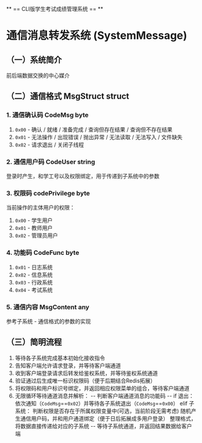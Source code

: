 ** == CLI版学生考试成绩管理系统 == **

# 通信消息转发系统 (SystemMessage)

## （一）系统简介

前后端数据交换的中心媒介
	
## （二）通信格式 MsgStruct struct

### 1. 通信确认码 CodeMsg byte

1. `0x00` - 确认 / 就绪 / 准备完成 / 查询但存在结果 / 查询但不存在结果
2. `0x01` - 无法操作 / 出现错误 / 抛出异常 / 无法读取 / 无法写入 / 文件缺失
3. `0x02` - 请求退出 / 关闭子线程

### 2. 通信用户码 CodeUser string

登录时产生，和学工号以及权限绑定，用于传递到子系统中的参数

### 3. 权限码 codePrivilege byte

当前操作的主体用户的权限：
1. `0x00` - 学生用户
2. `0x01` - 教师用户
3. `0x02` - 管理员用户

### 4. 功能码 CodeFunc byte

1. `0x01` - 日志系统
2. `0x02` - 信息系统
3. `0x03` - 行政系统
4. `0x04` - 考试系统

### 5. 通信内容 MsgContent any

参考子系统 - 通信格式的参数的实现

## （三）简明流程

1. 等待各子系统完成基本初始化接收指令
2. 告知客户端允许请求登录，并等待客户端通道
3. 收到客户端登录请求后转发给鉴权系统，并等待鉴权系统通道
4. 验证通过后生成唯一标识权限码（便于后期结合Redis拓展）
5. 将权限码和用户标识号绑定，并返回相应权限菜单的组合，等待客户端通道
6. 无限循环等待通道消息并解析：
	--  判断客户端通道消息的功能码
	--	if 退出：
			依次通知（`CodeMsg`==`0x02`）并等待各子系统退出（`CodeMsg`==`0x00`）
		elif 子系统：
			判断权限是否存在于所属权限变量中(可选，当前阶段无需考虑)
			随机产生通信用户码，并和用户通道绑定（便于日后拓展成多用户登录）
			整理格式，将数据直接传递给对应的子系统
	--  等待子系统通道，并返回结果数据给客户端